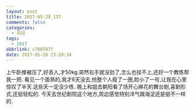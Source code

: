 ```yaml
---
layout: post
title: 2017-05-28_137
comments: false
categories:
  - 日记
tags:
  - 2017
abbrlink: c780787f
date: 2017-05-28 23:28:34
---
```


  上午卧推被压了,好丢人,才50kg.突然右手就没劲了,怎么也挂不上,还好一个教练帮我一把.
  看见一个面熟的,我才6天没去,他整个人瘦了一圈,脸小了一号,让我在心里惊叹了半天.这些天一定没少练.
  晚上和姐去朝阳看了场开心麻花的舞台剧,喜剧形式,还挺轻松的.
  今天去世纪剧院这个地方,周边感觉特别洋气跟海淀还是挺不一样的.
